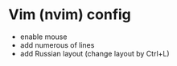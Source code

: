 # Vim (nvim) config 

- enable mouse 
- add numerous of lines
- add Russian layout (change layout by Ctrl+L)
